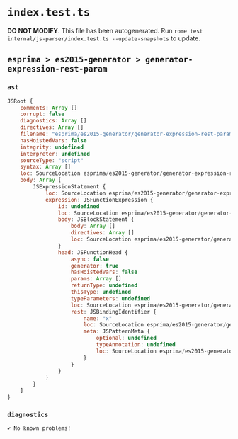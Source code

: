 # `index.test.ts`

**DO NOT MODIFY**. This file has been autogenerated. Run `rome test internal/js-parser/index.test.ts --update-snapshots` to update.

## `esprima > es2015-generator > generator-expression-rest-param`

### `ast`

```javascript
JSRoot {
	comments: Array []
	corrupt: false
	diagnostics: Array []
	directives: Array []
	filename: "esprima/es2015-generator/generator-expression-rest-param/input.js"
	hasHoistedVars: false
	integrity: undefined
	interpreter: undefined
	sourceType: "script"
	syntax: Array []
	loc: SourceLocation esprima/es2015-generator/generator-expression-rest-param/input.js 1:0-2:0
	body: Array [
		JSExpressionStatement {
			loc: SourceLocation esprima/es2015-generator/generator-expression-rest-param/input.js 1:0-1:20
			expression: JSFunctionExpression {
				id: undefined
				loc: SourceLocation esprima/es2015-generator/generator-expression-rest-param/input.js 1:1-1:19
				body: JSBlockStatement {
					body: Array []
					directives: Array []
					loc: SourceLocation esprima/es2015-generator/generator-expression-rest-param/input.js 1:17-1:19
				}
				head: JSFunctionHead {
					async: false
					generator: true
					hasHoistedVars: false
					params: Array []
					returnType: undefined
					thisType: undefined
					typeParameters: undefined
					loc: SourceLocation esprima/es2015-generator/generator-expression-rest-param/input.js 1:10-1:16
					rest: JSBindingIdentifier {
						name: "x"
						loc: SourceLocation esprima/es2015-generator/generator-expression-rest-param/input.js 1:14-1:15 (x)
						meta: JSPatternMeta {
							optional: undefined
							typeAnnotation: undefined
							loc: SourceLocation esprima/es2015-generator/generator-expression-rest-param/input.js 1:14-1:15
						}
					}
				}
			}
		}
	]
}
```

### `diagnostics`

```
✔ No known problems!

```
